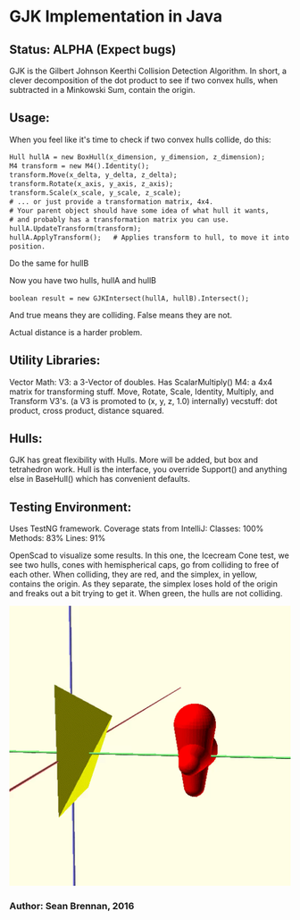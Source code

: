 # GJK Implementation in Java

## Status: ALPHA (Expect bugs)

GJK is the Gilbert Johnson Keerthi Collision Detection Algorithm.
In short, a clever decomposition of the dot product to see if two
convex hulls, when subtracted in a Minkowski Sum, contain the origin.

## Usage:

When you feel like it's time to check if two convex hulls collide, do this:
```
Hull hullA = new BoxHull(x_dimension, y_dimension, z_dimension);
M4 transform = new M4().Identity();
transform.Move(x_delta, y_delta, z_delta);
transform.Rotate(x_axis, y_axis, z_axis);
transform.Scale(x_scale, y_scale, z_scale);
# ... or just provide a transformation matrix, 4x4.
# Your parent object should have some idea of what hull it wants,
# and probably has a transformation matrix you can use.
hullA.UpdateTransform(transform);
hullA.ApplyTransform();   # Applies transform to hull, to move it into position.
```

Do the same for hullB

Now you have two hulls, hullA and hullB

`boolean result = new GJKIntersect(hullA, hullB).Intersect();`

And true means they are colliding.
False means they are not.

Actual distance is a harder problem.

## Utility Libraries:
  Vector Math:
    V3: a 3-Vector of doubles.  Has ScalarMultiply()
    M4: a 4x4 matrix for transforming stuff.  Move, Rotate, Scale, Identity, Multiply, and Transform V3's.
        (a V3 is promoted to (x, y, z, 1.0) internally)
    vecstuff: dot product, cross product, distance squared.

## Hulls:
   GJK has great flexibility with Hulls.  More will be added, but box and tetrahedron work.
   Hull is the interface, you override Support() and anything else in BaseHull() which has convenient defaults.

## Testing Environment:
  Uses TestNG framework. Coverage stats from IntelliJ:
  Classes: 100%
  Methods: 83%
  Lines: 91%
  
  OpenScad to visualize some results.
  In this one, the Icecream Cone test, we see two hulls, cones with hemispherical caps, go from colliding to free of each other.  When colliding, they are red, and the simplex, in yellow, contains the origin.  As they separate, the simplex loses hold of the origin and freaks out a bit trying to get it.  When green, the hulls are not colliding.
  
  ![animated collision test](https://github.com/zettix/gjkj/blob/master/resources/collision_test_icecream.gif)

### Author: Sean Brennan, 2016
